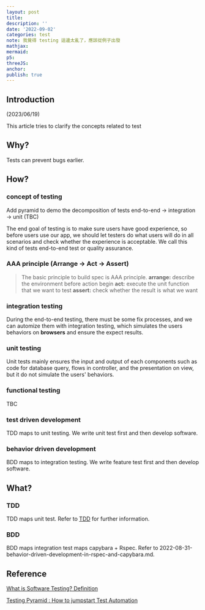 ```yaml
---
layout: post
title:
description: ''
date: '2022-09-02'
categories: test
note: 我覺得 testing 這邊太亂了，應該從例子出發
mathjax:
mermaid:
p5:
threeJS:
anchor:
publish: true
---
```


## Introduction

(2023/06/19)

This article tries to clarify the concepts related to test

## Why?

Tests can prevent bugs earlier.

## How?

### concept of testing

Add pyramid to demo the decomposition of tests end-to-end -> integration -> unit (TBC)

The end goal of testing is to make sure users have good experience, so before users use our app, we should let testers do what users will do in all scenarios and check whether the experience is acceptable. We call this kind of tests end-to-end test or quality assurance.

### AAA principle (Arrange -> Act -> Assert)

> The basic principle to build spec is AAA principle.
> **arrange:** describe the environment before action begin
> **act:** execute the unit function that we want to test
> **assert:** check whether the result is what we want

### integration testing

During the end-to-end testing, there must be some fix processes, and we can automize them with integration testing, which simulates the users behaviors on **browsers** and ensure the expect results.

### unit testing

Unit tests mainly ensures the input and output of each components such as code for database query, flows in controller, and the presentation on view, but it do not simulate the users' behaviors.

### functional testing

TBC

### test driven development

TDD maps to unit testing. We write unit test first and then develop software.

### behavior driven development

BDD maps to integration testing. We write feature test first and then develop software.

## What?

### TDD

TDD maps unit test. Refer to [TDD]({{site.baseurl}}/test/2021/04/06/TDD.html) for further information.

### BDD

BDD maps integration test maps capybara + Rspec. Refer to 2022-08-31-behavior-driven-development-in-rspec-and-capybara.md.

## Reference

[What is Software Testing? Definition](https://www.guru99.com/software-testing-introduction-importance.html)

[Testing Pyramid : How to jumpstart Test Automation](https://www.browserstack.com/guide/testing-pyramid-for-test-automation)
